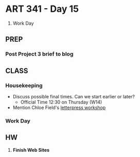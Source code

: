ART 341 - Day 15
=======================================

1. Work Day


PREP
---------------------------------------


### Post Project 3 brief to blog

CLASS
---------------------------------------

### Housekeeping

- Discuss possible final times. Can we start earlier or later?
	- Official Time 12:30 on Thursday (W14)
- Mention Chloe Field's [letterpress workshop](http://psu.gd/learn-how-to-letterpress/)

### Work Day


HW
---------------------------------------


1. **Finish Web Sites**